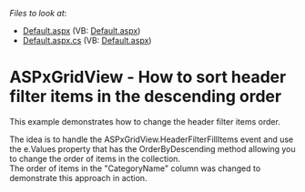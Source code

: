 <!-- default file list -->
*Files to look at*:

* [Default.aspx](./CS/WebSite/Default.aspx) (VB: [Default.aspx](./VB/WebSite/Default.aspx))
* [Default.aspx.cs](./CS/WebSite/Default.aspx.cs) (VB: [Default.aspx](./VB/WebSite/Default.aspx))
<!-- default file list end -->
# ASPxGridView - How to sort header filter items in the descending order


<p>This example demonstrates how to change the header filter items order. </p><p>The idea is to handle the  ASPxGridView.HeaderFilterFillItems event and use the e.Values property that has the OrderByDescending method allowing you to change the order of items in the collection. <br />
The order of items in the "CategoryName" column was changed to demonstrate this approach in action.</p>

<br/>


